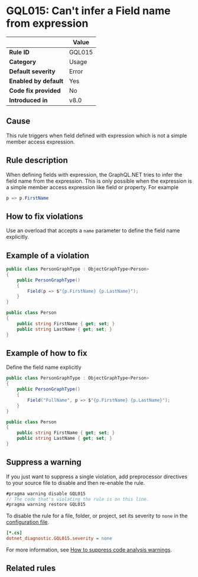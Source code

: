 # GQL015: Can't infer a Field name from expression

|                        | Value  |
| ---------------------- | ------ |
| **Rule ID**            | GQL015 |
| **Category**           | Usage  |
| **Default severity**   | Error  |
| **Enabled by default** | Yes    |
| **Code fix provided**  | No     |
| **Introduced in**      | v8.0   |

## Cause

This rule triggers when field defined with expression which is not a simple
member access expression.

## Rule description

When defining fields with expression, the GraphQL.NET tries to infer the field
name from the expression. This is only possible when the expression is a simple
member access expression like field or property. For example

```c#
p => p.FirstName
```

## How to fix violations

Use an overload that accepts a `name` parameter to define the field name
explicitly.

## Example of a violation

```c#
public class PersonGraphType : ObjectGraphType<Person>
{
    public PersonGraphType()
    {
        Field(p => $"{p.FirstName} {p.LastName}");
    }
}

public class Person
{
    public string FirstName { get; set; }
    public string LastName { get; set; }
}
```

## Example of how to fix

Define the field name explicitly

```c#
public class PersonGraphType : ObjectGraphType<Person>
{
    public PersonGraphType()
    {
        Field("FullName", p => $"{p.FirstName} {p.LastName}");
    }
}

public class Person
{
    public string FirstName { get; set; }
    public string LastName { get; set; }
}
```

## Suppress a warning

If you just want to suppress a single violation, add preprocessor directives to
your source file to disable and then re-enable the rule.

```csharp
#pragma warning disable GQL015
// The code that's violating the rule is on this line.
#pragma warning restore GQL015
```

To disable the rule for a file, folder, or project, set its severity to `none`
in the
[configuration file](https://learn.microsoft.com/en-us/dotnet/fundamentals/code-analysis/configuration-files).

```ini
[*.cs]
dotnet_diagnostic.GQL015.severity = none
```

For more information, see
[How to suppress code analysis warnings](https://learn.microsoft.com/en-us/dotnet/fundamentals/code-analysis/suppress-warnings).

## Related rules
